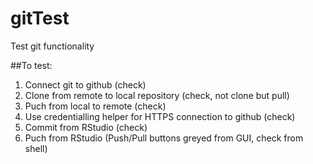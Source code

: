 # gitTest
Test git functionality

##To test:
1. Connect git to github (check)
2. Clone from remote to local repository (check, not clone but pull)
3. Puch from local to remote (check)
4. Use credentialling helper for HTTPS connection to github (check)
5. Commit from RStudio (check)
6. Puch from RStudio (Push/Pull buttons greyed from GUI, check from shell)